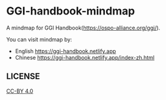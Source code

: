 # GGI-handbook-mindmap
A mindmap for GGI Handbook(https://ospo-alliance.org/ggi/).

You can visit mindmap by:
- English https://ggi-handbook.netlify.app
- Chinese https://ggi-handbook.netlify.app/index-zh.html


## LICENSE

[CC-BY 4.0](./LICENSE)
